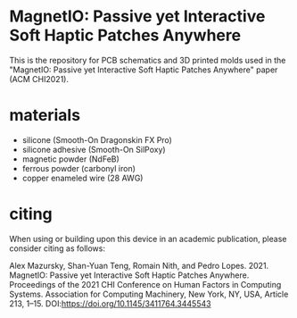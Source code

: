 # MagnetIO: Passive yet Interactive Soft Haptic Patches Anywhere

This is the repository for PCB schematics and 3D printed molds used in the "MagnetIO: Passive yet Interactive Soft Haptic Patches Anywhere" paper (ACM CHI2021).

# materials
- silicone (Smooth-On Dragonskin FX Pro)
- silicone adhesive (Smooth-On SilPoxy)
- magnetic powder (NdFeB)
- ferrous powder (carbonyl iron)
- copper enameled wire (28 AWG)

# citing

When using or building upon this device in an academic publication, please consider citing as follows:

Alex Mazursky, Shan-Yuan Teng, Romain Nith, and Pedro Lopes. 2021. MagnetIO: Passive yet Interactive Soft Haptic Patches Anywhere. Proceedings of the 2021 CHI Conference on Human Factors in Computing Systems. Association for Computing Machinery, New York, NY, USA, Article 213, 1–15. DOI:https://doi.org/10.1145/3411764.3445543
